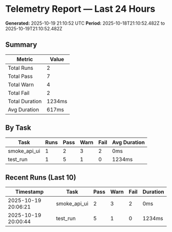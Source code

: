 # Telemetry Report — Last 24 Hours

**Generated:** 2025-10-19 21:10:52 UTC
**Period:** 2025-10-18T21:10:52.482Z to 2025-10-19T21:10:52.482Z

## Summary

| Metric | Value |
| ------ | ----- |
| Total Runs | 2 |
| Total Pass | 7 |
| Total Warn | 4 |
| Total Fail | 2 |
| Total Duration | 1234ms |
| Avg Duration | 617ms |

## By Task

| Task | Runs | Pass | Warn | Fail | Avg Duration |
| ---- | ---- | ---- | ---- | ---- | ------------ |
| smoke_api_ui | 1 | 2 | 3 | 2 | 0ms |
| test_run | 1 | 5 | 1 | 0 | 1234ms |

## Recent Runs (Last 10)

| Timestamp | Task | Pass | Warn | Fail | Duration |
| --------- | ---- | ---- | ---- | ---- | -------- |
| 2025-10-19 20:06:21 | smoke_api_ui | 2 | 3 | 2 | 0ms |
| 2025-10-19 20:00:44 | test_run | 5 | 1 | 0 | 1234ms |
